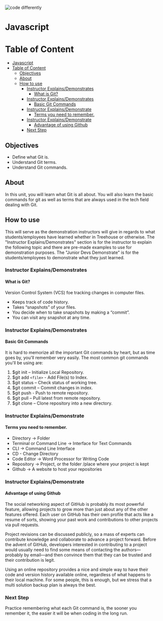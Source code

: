 ![code differently](https://user-images.githubusercontent.com/54545904/91590200-f82ec600-e928-11ea-9433-eea450388abf.png)

# Javascript

# Table of Content

- [Javascript](#javascript)
- [Table of Content](#table-of-content)
  - [Objectives](#objectives)
  - [About](#about)
  - [How to use](#how-to-use)
    - [Instructor Explains/Demonstrates](#instructor-explainsdemonstrates)
      - [What is Git?](#what-is-git)
    - [Instructor Explains/Demonstrates](#instructor-explainsdemonstrates-1)
      - [Basic Git Commands](#basic-git-commands)
    - [Instructor Explains/Demonstrate](#instructor-explainsdemonstrate)
      - [Terms you need to remember.](#terms-you-need-to-remember)
    - [Instructor Explains/Demonstrate](#instructor-explainsdemonstrate-1)
      - [Advantage of using Github](#advantage-of-using-github)
    - [Next Step](#next-step)

## Objectives

- Define what Git is.
- Understand Git terms.
- Understand Git commands.


## About

In this unit, you will learn what Git is all about. You will also learn the basic commands for git as well as terms that are always used in the tech field dealing with Git.


## How to use

This will serve as the demonstration instructors will give in regards to what students/employees have learned whether in Treehouse or otherwise. The "Instructor Explains/Demonstrates" section is for the instructor to explain the following topic and there are pre-made examples to use for demonstration purposes. The "Junior Devs Demonstrate" is for the students/employees to demonstrate what they just learned.

### Instructor Explains/Demonstrates

#### What is Git?

Version Control System (VCS) foe tracking changes in computer files.
- Keeps track of code history.
- Takes “snapshots” of your files.
- You decide when to take snapshots by making a “commit”.
- You can visit any snapshot at any time.

### Instructor Explains/Demonstrates

#### Basic Git Commands

It is hard to memorize all the important Git commands by heart, but as time goes by, you'll remember very easily. The most common git commands you'll be using are:

1.	$git init – Initialize Local Repository.
2.	$git add ```<file>``` - Add File(s) to Index.
3.	$git status – Check status of working tree.
4.	$git commit – Commit changes in index.
5.	$git push - Push to remote repository.
6.	$git pull – Pull latest from remote repository.
7.	$git clone – Clone repository into a new directory.

### Instructor Explains/Demonstrate

#### Terms you need to remember. 

- Directory -> Folder
- Terminal or Command Line -> Interface for Text Commands
- CLI -> Command Line Interface
- CD - Change Directory
- Code Editor -> Word Processor for Writing Code
- Repository -> Project, or the folder /place where your project is kept
- Github -> A website to host your repositories 

### Instructor Explains/Demonstrate

#### Advantage of using Github

The social networking aspect of GitHub is probably its most powerful feature, allowing projects to grow more than just about any of the other features offered. Each user on GitHub has their own profile that acts like a resume of sorts, showing your past work and contributions to other projects via pull requests.

Project revisions can be discussed publicly, so a mass of experts can contribute knowledge and collaborate to advance a project forward. Before the advent of GitHub, developers interested in contributing to a project would usually need to find some means of contacting the authors—probably by email—and then convince them that they can be trusted and their contribution is legit.

Using an online repository provides a nice and simple way to have their code and version history available online, regardless of what happens to their local machine. For some people, this is enough, but we stress that a multi solution backup plan is always the best.

### Next Step

Practice remembering what each Git command is, the sooner you remember it, the easier it will be when coding in the long run. 